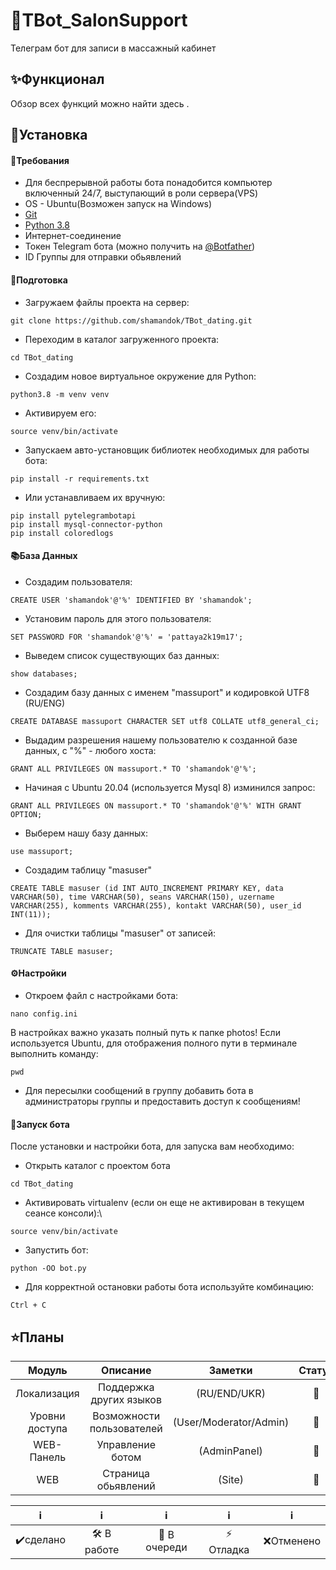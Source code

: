 #  💌TBot_SalonSupport #
Телеграм бот для записи в массажный кабинет
##  ✨Функционал ##
Обзор всех функций можно найти здесь .
##  🚩Установка ##
####  📃Требования ####
* Для беспрерывной работы бота понадобится компьютер включенный 24/7, выступающий в роли сервера(VPS)
* OS - Ubuntu(Возможен запуск на Windows)
* [Git](https://git-scm.com)
* [Python 3.8](https://www.python.org)
* Интернет-соединение
* Токен Telegram бота (можно получить на [@Botfather](https://t.me/Botfather))
* ID Группы для отправки обьявлений

####  📝Подготовка ####

   - Загружаем файлы проекта на сервер:

```
git clone https://github.com/shamandok/TBot_dating.git
```
   - Переходим в каталог загруженного проекта:

```
cd TBot_dating
```
   - Создадим новое виртуальное окружение для Python:

```
python3.8 -m venv venv
```
   - Активируем его:

```
source venv/bin/activate

```
   - Запускаем авто-установщик библиотек необходимых для работы бота:
   
```
pip install -r requirements.txt

```
   - Или устанавливаем их вручную:
           
```
pip install pytelegrambotapi
pip install mysql-connector-python
pip install coloredlogs

```
####  📚База Данных ####
   - Создадим пользователя:
```
CREATE USER 'shamandok'@'%' IDENTIFIED BY 'shamandok';
```
   - Установим пароль для этого пользователя:
```
SET PASSWORD FOR 'shamandok'@'%' = 'pattaya2k19m17';
```
   - Выведем список существующих баз данных:
```
show databases;
```
   - Создадим базу данных с именем "massuport" и кодировкой UTF8 (RU/ENG)
```
CREATE DATABASE massuport CHARACTER SET utf8 COLLATE utf8_general_ci;
```
   - Выдадим разрешения нашему пользователю к созданной базе данных, с "%" - любого хоста:
```
GRANT ALL PRIVILEGES ON massuport.* TO 'shamandok'@'%';
```
   - Начиная с Ubuntu 20.04 (используется Mysql 8) изминился запрос:
```
GRANT ALL PRIVILEGES ON massuport.* TO 'shamandok'@'%' WITH GRANT OPTION;
```
   - Выберем нашу базу данных:
```
use massuport;
```
   - Создадим таблицу "masuser"
```
CREATE TABLE masuser (id INT AUTO_INCREMENT PRIMARY KEY, data VARCHAR(50), time VARCHAR(50), seans VARCHAR(150), uzername VARCHAR(255), komments VARCHAR(255), kontakt VARCHAR(50), user_id INT(11));
```
   -  Для очистки таблицы "masuser" от записей:
```
TRUNCATE TABLE masuser;
```
####  ⚙️Настройки ####
   -  Откроем файл с настройками бота:
```
nano config.ini
```
В настройках важно указать полный путь к папке photos!
Если используется Ubuntu, для отображения полного пути в терминале выполнить команду:
```
pwd
```
   - Для пересылки сообщений в группу добавить бота в администраторы группы и предоставить доступ к сообщениям!
####  🚀Запуск бота ####
После установки и настройки бота, для запуска вам необходимо:
   - Открыть каталог с проектом бота
```
cd TBot_dating
```
   - Активировать virtualenv (если он еще не активирован в текущем сеансе консоли):\
```
source venv/bin/activate
```
   - Запустить бот:
```
python -OO bot.py
```
   - Для корректной остановки работы бота используйте комбинацию:
```
Ctrl + C
```

##  ⭐Планы ##
|      Модуль     | Описание                 | Заметки                       |  Статус |
| :-------------: |:------------------------:|:-----------------------------:|:-------:|
| Локализация     | Поддержка других языков  |    (RU/END/UKR)               |    🧮   |
| Уровни доступа  | Возможности пользователей|   (User/Moderator/Admin)      |    🧮   |
| WEB-Панель      | Управление ботом         |           (AdminPanel)        |    🧮   |
|      WEB        | Страница обьявлений      |             (Site)            |    🧮   |


|       ℹ️     |            ℹ️       |         ℹ️       |       ℹ️         |        ℹ️         |
| :---------:|:------------------:|:---------------:|:---------------:|:---------------:|
|  ✔️сделано |    🛠️ В работе    |   🧮 В очереди  |  ⚡ Отладка    |    ❌Отменено   |

